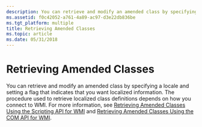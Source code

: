 ```yaml
---
description: You can retrieve and modify an amended class by specifying a locale and setting a flag that indicates that you want localized information.
ms.assetid: f0c42052-a761-4a89-ac97-d3e22db836be
ms.tgt_platform: multiple
title: Retrieving Amended Classes
ms.topic: article
ms.date: 05/31/2018
---
```


# Retrieving Amended Classes

You can retrieve and modify an amended class by specifying a locale and setting a flag that indicates that you want localized information. The procedure used to retrieve localized class definitions depends on how you connect to WMI. For more information, see [Retrieving Amended Classes Using the Scripting API for WMI](retrieving-amended-classes-using-the-scripting-api-for-wmi.md) and [Retrieving Amended Classes Using the COM API for WMI](retrieving-amended-classes-using-the-com-api-for-wmi.md).

 

 



